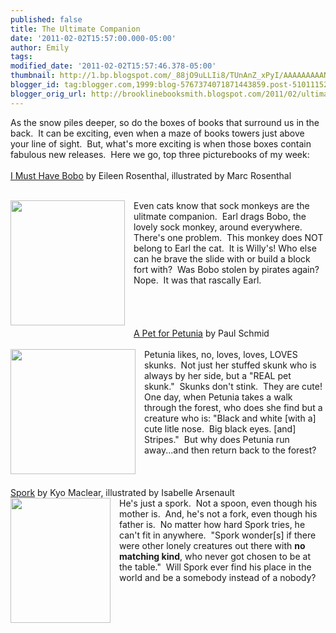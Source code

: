 ```yaml
---
published: false
title: The Ultimate Companion
date: '2011-02-02T15:57:00.000-05:00'
author: Emily
tags: 
modified_date: '2011-02-02T15:57:46.378-05:00'
thumbnail: http://1.bp.blogspot.com/_88jO9uLLIi8/TUnAnZ_xPyI/AAAAAAAAAN4/iRFr14s7qXw/s72-c/9781442403772.jpg
blogger_id: tag:blogger.com,1999:blog-5767374071871443859.post-5101115276001047433
blogger_orig_url: http://brooklinebooksmith.blogspot.com/2011/02/ultimate-companion.html
---
```


As the snow piles deeper, so do the boxes of books that surround us in the back.&nbsp; It can be exciting, even when a maze of books towers just above your line of sight.&nbsp; But, what's more exciting is when those boxes contain fabulous new releases.&nbsp; Here we go, top three picturebooks of my week:<br /><br /><a href="http://www.brooklinebooksmith-shop.com/book/9781442403772">I Must Have Bobo</a> by Eileen Rosenthal, illustrated by Marc Rosenthal<br /><br /><div class="separator" style="clear: both; text-align: center;"><a href="http://1.bp.blogspot.com/_88jO9uLLIi8/TUnAnZ_xPyI/AAAAAAAAAN4/iRFr14s7qXw/s1600/9781442403772.jpg" imageanchor="1" style="clear: left; cssfloat: left; float: left; margin-bottom: 1em; margin-right: 1em;"><img border="0" height="200" s5="true" src="http://1.bp.blogspot.com/_88jO9uLLIi8/TUnAnZ_xPyI/AAAAAAAAAN4/iRFr14s7qXw/s200/9781442403772.jpg" width="183" /></a></div>Even cats know that sock monkeys are the ulitmate companion.&nbsp; Earl drags Bobo, the lovely sock monkey, around everywhere.&nbsp; There's one problem.&nbsp; This monkey does NOT belong to Earl the cat.&nbsp; It is Willy's! Who else can he brave the slide with or build a block fort with?&nbsp; Was Bobo stolen by pirates again?&nbsp; Nope.&nbsp; It was that rascally Earl.<br /><br /><br /><br /><br /><a href="http://www.brooklinebooksmith-shop.com/book/9780061963315">A Pet for Petunia</a> by Paul Schmid<br /><br /><div class="separator" style="clear: both; text-align: center;"><a href="http://1.bp.blogspot.com/_88jO9uLLIi8/TUnCHOAyTVI/AAAAAAAAAN8/P8_rAQMwBSw/s1600/51kGZh4bg4L__SL500_AA300_.jpg" imageanchor="1" style="clear: left; cssfloat: left; float: left; margin-bottom: 1em; margin-right: 1em;"><img border="0" height="200" s5="true" src="http://1.bp.blogspot.com/_88jO9uLLIi8/TUnCHOAyTVI/AAAAAAAAAN8/P8_rAQMwBSw/s200/51kGZh4bg4L__SL500_AA300_.jpg" width="200" /></a></div>Petunia likes, no, loves, loves, LOVES skunks.&nbsp; Not just her stuffed skunk who is always by her side, but a "REAL pet skunk."&nbsp; Skunks don't stink.&nbsp; They are cute!&nbsp; One day, when Petunia takes a walk through the forest, who does she find but&nbsp;a creature who is:&nbsp;"Black and white [with a] cute litle nose.&nbsp; Big black eyes. [and] Stripes."&nbsp; But why does Petunia run away...and then return back to the forest?<br /><br /><br /><br /><a href="http://www.brooklinebooksmith-shop.com/book/9781553377368">Spork</a> by Kyo Maclear, illustrated by Isabelle Arsenault<br /><div class="separator" style="clear: both; text-align: center;"><a href="http://3.bp.blogspot.com/_88jO9uLLIi8/TUnDi2pgquI/AAAAAAAAAOE/5limPsNqtdM/s1600/9781553377368.jpg" imageanchor="1" style="clear: left; cssfloat: left; float: left; margin-bottom: 1em; margin-right: 1em;"><img border="0" height="200" s5="true" src="http://3.bp.blogspot.com/_88jO9uLLIi8/TUnDi2pgquI/AAAAAAAAAOE/5limPsNqtdM/s200/9781553377368.jpg" width="160" /></a></div>He's just a spork.&nbsp; Not a spoon, even though his mother is.&nbsp; And, he's not a fork, even though his father is.&nbsp; No matter how hard Spork tries, he can't fit in anywhere.&nbsp; "Spork wonder[s] if there were other lonely creatures out there with <strong>no matching kind</strong>, who never got chosen to be at the table."&nbsp; Will Spork ever find his place in the world and be a somebody instead of a nobody?